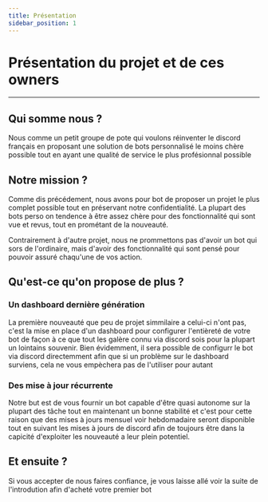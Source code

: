 ```yaml
---
title: Présentation
sidebar_position: 1
---
```


# Présentation du projet et de ces owners
---

## Qui somme nous ?

Nous comme un petit groupe de pote qui voulons réinventer le discord français en proposant une solution de bots personnalisé le moins chère possible tout en ayant une qualité de service le plus profésionnal possible

## Notre mission ?

Comme dis précédement, nous avons pour bot de proposer un projet le plus complet possible tout en préservant notre confidentialité. La plupart des bots perso on tendence à être assez chère pour des fonctionnalité qui sont vue et revus, tout en prométant de la nouveauté.

Contrairement à d'autre projet, nous ne prommettons pas d'avoir un bot qui sors de l'ordinaire, mais d'avoir des fonctionnalité qui sont pensé pour pouvoir assuré chaqu'une de vos action.

## Qu'est-ce qu'on propose de plus ?

### Un dashboard dernière génération

La première nouveauté que peu de projet simmilaire a celui-ci n'ont pas, c'est la mise en place d'un dashboard pour configurer l'entièreté de votre bot de façon à ce que tout les galère connu via discord sois pour la plupart un lointains souvenir. Bien évidemment, il sera possible de configurr le bot via discord directemment afin que si un problème sur le dashboard surviens, cela ne vous empèchera pas de l'utiliser pour autant

### Des mise à jour récurrente

Notre but est de vous fournir un bot capable d'être quasi autonome sur la plupart des tâche tout en maintenant un bonne stabilité et c'est pour cette raison que des mises à jours mensuel voir hebdomadaire seront disponible tout en suivant les mises à jours de discord afin de toujours être dans la capicité d'exploiter les nouveauté a leur plein potentiel.

## Et ensuite ?

Si vous accepter de nous faires confiance, je vous laisse allé voir la suite de l'introdution afin d'acheté votre premier bot